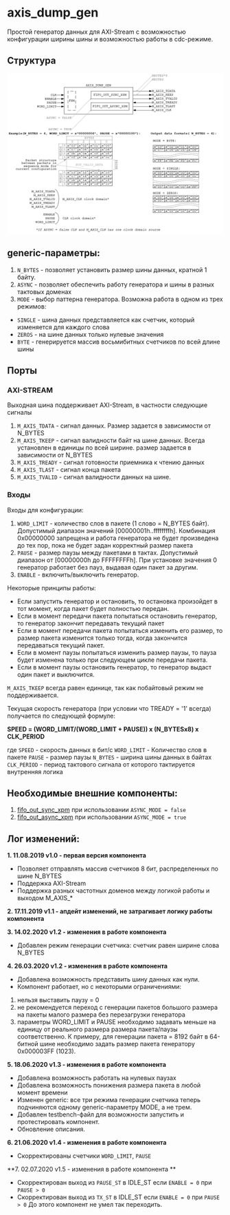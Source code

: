 # axis_dump_gen

Простой генератор данных для AXI-Stream с возможностью конфигурации ширины шины и возможностью работы в cdc-режиме.

## Структура
![axis_dump_gen scheme](https://github.com/MasterPlayer/xilinx-vhdl/blob/master/axis_infrastructure/axis_dump_gen/documentation/axis_dump_gen.png)

## generic-параметры:
1) `N_BYTES` - позволяет установить размер шины данных, кратной 1 байту. 
2) `ASYNC` - позволяет обеспечить работу генератора и шины в разных тактовых доменах
3) `MODE` - выбор паттерна генератора. Возможна работа в одном из трех режимов:
- `SINGLE` - шина данных представляется как счетчик, который изменяется для каждого слова
- `ZEROS` - на шине данных только нулевые значения
- `BYTE` - генерируется массив восьмибитных счетчиков по всей длине шины

## Порты 

### AXI-STREAM
Выходная шина поддерживает AXI-Stream, в частности следующие сигналы
1) `M_AXIS_TDATA` - сигнал данных. Размер задается в зависимости от N_BYTES
2) `M_AXIS_TKEEP` - сигнал валидности байт на шине данных. Всегда установлен в единицы по всей ширине. размер задается в зависимости от N_BYTES
3) `M_AXIS_TREADY` - сигнал готовности приемника к чтению данных
4) `M_AXIS_TLAST` - сигнал конца пакета
5) `M_AXIS_TVALID` - сигнал валидности данных на шине. 

### Входы
Входы для конфигурации:
1) `WORD_LIMIT` - количество слов в пакете (1 слово = N_BYTES байт). Допустимый диапазон значений [00000001h..ffffffffh]. Комбинация 0x00000000 запрещена и работа генератора не будет произведена до тех пор, пока не будет задан корректный размер пакета
2) `PAUSE` - размер паузы между пакетами в тактах. Допустимый диапазон от [00000000h до FFFFFFFFh]. При установке значения 0 генератор работает без пауз, выдавая один пакет за другим. 
3) `ENABLE` - включить/выключить генератор. 

Некоторые принципы работы:
- Если запустить генератор и остановить, то остановка произойдет в тот момент, когда пакет будет полностью передан. 
- Если в момент передачи пакета попытаться остановить генератор, то генератор закончит передавать текущий пакет
- Если в момент передачи пакета попытаться изменить его размер, то размер пакета изменится только тогда, когда закончится передаваться текущий пакет. 
- Если в момент паузы попытаться изменить размер паузы, то пауза будет изменена только при следующем цикле передачи пакета. 
- Если в момент паузы остановить генератор, то генератор выдаст один пакет и выключится. 

`M_AXIS_TKEEP` всегда равен единице, так как побайтовый режим не поддерживается.

Текущая скорость генератора (при условии что TREADY = '1' всегда) получается по следующей формуле:

**SPEED = (WORD_LIMIT/(WORD_LIMIT + PAUSE)) x (N_BYTESx8) x CLK_PERIOD**

где `SPEED` - скорость данных в бит/с
`WORD_LIMIT` - Количество слов в пакете
`PAUSE` - размер паузы
`N_BYTES` - ширина шины данных в байтах
`CLK_PERIOD` - период тактового сигнала от которого тактируется внутренняя логика

## Необходимые внешние компоненты:
1) [fifo_out_sync_xpm](https://github.com/MasterPlayer/xilinx-vhdl/blob/master/fifo_parametrized/fifo_out_sync_xpm/fifo_out_sync_xpm.vhd) при использовании `ASYNC_MODE = false`
2) [fifo_out_async_xpm](https://github.com/MasterPlayer/xilinx-vhdl/blob/master/fifo_parametrized/fifo_out_async_xpm/fifo_out_async_xpm.vhd) при использовании `ASYNC_MODE = true`

## Лог изменений:

**1. 11.08.2019 v1.0 - первая версия компонента**
- Позволяет отправлять массив счетчиков 8 бит, распределенных по шине N_BYTES
- Поддержка AXI-Stream
- Поддержка разных частотных доменов между логикой работы и выходом M_AXIS_*

**2. 17.11.2019 v1.1 - апдейт изменений, не затрагивает логику работы компонента**

**3. 14.02.2020 v1.2 - изменения в работе компонента**
- Добавлен режим генерации счетчика: счетчик равен ширине слова N_BYTES

**4. 26.03.2020 v1.2 - изменения в работе компонента**
- Добавлена возможность представить шину данных как нули. 
- Компонент работает, но с некоторыми ограничениями:
1) нельзя выставить паузу = 0
2) не рекомендуется переход с генерации пакетов большого размера на пакеты малого размера без перезагрузки генератора
3) параметры WORD_LIMIT и PAUSE необходимо задавать меньше на единицу от реального размера размера пакета/паузы соответственно. К примеру, для генерации пакета = 8192 байт в 64-битной шине необходимо задать размер пакета генератору 0x000003FF (1023). 

**5. 18.06.2020 v1.3 - изменения в работе компонента**
- Добавлена возможность работать на нулевых паузах
- Добавлена возможность понижения размера пакета в любой момент времени
- Изменен generic: все три режима генерации счетчика теперь подчиняются одному generic-параметру MODE, а не трем. 
- Добавлен testbench-файл для возможности запустить и протестировать компонент. 
- Обновление описания.

**6. 21.06.2020 v1.4 - изменения в работе компонента**
- Скорректированы счетчики `WORD_LIMIT`, `PAUSE`

**7. 02.07.2020 v1.5 - изменения в работе компонента **
- Скорректирован выход из `PAUSE_ST` в IDLE_ST если `ENABLE = 0` при `PAUSE > 0` 
- Скорректирован выход из `TX_ST` в IDLE_ST если `ENABLE = 0` при `PAUSE > 0`
До этого компонент не умел так переходить. 